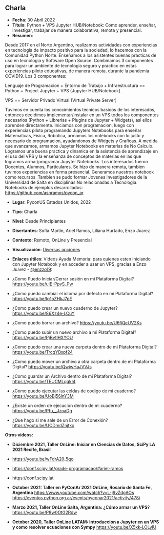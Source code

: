 ## Charla
* **Fecha**: 30 Abril 2022
* **Título**: Python + VPS Jupyter HUB/Notebook: Como aprender, enseñar, investigar, trabajar de manera colaborativa, remota y presencial.
* **Resumen**: 

Desde 2017 en el Norte Argentino, realizamos actividades con experiencias en tecnologia de impacto positivo para la sociedad, lo hacemos con la Comunidad Python Norte. Enseñamos a los asistentes buenas practicas de uso en tecnologia y Software Open Source.
Combinamos 3 componentes para lograr un ambiente de tecnologia seguro y practico en estas experiencias piloto educativas, de manera remota, durante la pandemia COVID19.
Los 3 componentes:

Lenguaje de Programacion + Entorno de Trabajo + Infraestructura == Python + Project Jupyter + VPS (Jupyter HUB/Notebook).

VPS == Servidor Privado Virtual (Virtual Private Server)

Tuvimos en cuenta los conocimientos tecnicos basicos de los interesados, entonces decidimos implementar/instalar en un VPS todos los componentes necesarios (Python + Librerias + Plugins de Jupyter + Widgets), asi ellos aprenden directamente.
Iniciamos con programacion, luego con experiencias piloto programando Jupyters Notebooks para enseñar Matematicas, Fisica, Robotica, armamos los notebooks con lo justo y necesario de programacion, ayudandonos de Widgets y Graficas.
A medida que avanzamos, armamos Jupyter Notebooks en materias de No Calculo.
Logramos una buena practica y dinamica en la asistencia de aprendizaje en el uso del VPS y la enseñanza de conceptos de materias en las que logramos armar/programar Jupyter Notebooks.
Los interesados fueron Docentes, Alumnos, Particulares.
Se hizo de manera remota, tambien tuvimos experiencias en forma presencial.
Generamos nuestros notebook como recursos.
Tambien se pudo formar Jovenes Investigadores de la Universidad de Salta en disciplinas No relacionadas a Tecnologia.
Notebooks de ejemplos desarrollados: https://github.com/asnramos/pycon_ar

* **Lugar**: PyconUS Estados Unidos, 2022
* **Tipo**: Charla
* **Nivel**: Desde Principiantes
* **Disertantes**: Sofía Martin, Ariel Ramos, Liliana Hurtado, Enzo Juarez
* **Contexto**: Remoto, OnLine y Presencial
* **Visualización**: [Diversas opciones](https://github.com/entrerrianas/pyconus2022)
* **Enlaces útiles**: Videos Ayuda Memoria:  para quienes esten iniciando con Jupyter Notebook y en acceder a usar un VPS,
gracias a Enzo Juarez - [@enzzo19](https://github.com/enzzo19/):

* ¿Como Puedo Iniciar/Cerrar sesión en mi Plataforma Digital? https://youtu.be/uIE-PpvS_Pw
* ¿Como puedo cambiar el idioma por defecto en mi Plataforma Digital? https://youtu.be/lq1oZHkJ7pE
* ¿Como puedo crear un nuevo cuaderno de Jupyter? https://youtu.be/86Xz4e-LCuY
* ¿Como puedo borrar un archivo? https://youtu.be/U6fiQeUV2Ks
* ¿Como puedo subir un nuevo archivo a mi Plataforma Digital? https://youtu.be/PjBvtlHXYOU
* ¿Como puedo crear una nueva carpeta dentro de mi Plataforma Digital? https://youtu.be/TrcqYBxpf24
* ¿Como puedo mover un archivo a otra carpeta dentro de mi Plataforma Digital? https://youtu.be/QwiwHaJVVJs
* ¿Como guardar un Archivo dentro de mi Plataforma Digital? https://youtu.be/TEUCMLqqkI4
* ¿Como puedo ejecutar las celdas de codigo de mi cuaderno? https://youtu.be/UoBj56InY3M
* ¿Existe un orden de ejecucion dentro de mi cuaderno? https://youtu.be/Pfu__JzoaDg
* ¿Que hago si me sale de un Error de Conexión?  https://youtu.be/UCDmdZnjtko

**Otros videos:**

* **Diciembre 2021, Taller OnLine: Iniciar en Ciencias de Datos, SciPy LA 2021 Recife, Brasil**
* https://youtu.be/wFdrA20_5qo
* https://conf.scipy.lat/grade-programacao/#ariel-ramos
* https://conf.scipy.lat

* **October 2021: Taller en PyConAr 2021 OnLine, Rosario de Santa Fe, Argentina**
https://www.youtube.com/watch?v=L-j9vZdgAOs
https://eventos.python.org.ar/events/pyconar2021/activity/478/

* **Marzo 2021, Taller OnLine Salta, Argentina: ¿Cómo armar un VPS?** https://youtu.be/P8w0OtG2Rdw

* **October 2020, Taller OnLine LATAM: Introduccion a Jupyter en un VPS y como resolver ecuaciones con Sympy**
https://youtu.be/X5xk-LOLylU
